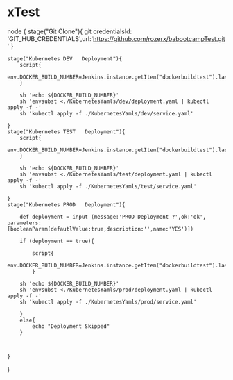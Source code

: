 # xTest
node {
    stage("Git Clone"){
        git credentialsId: 'GIT_HUB_CREDENTIALS',url:'https://github.com/rozerx/babootcampTest.git'
    }
    
    
    stage("Kubernetes DEV   Deployment"){
        script{
            env.DOCKER_BUILD_NUMBER=Jenkins.instance.getItem("dockerbuildtest").lastSuccessfulBuild.number
        }
        
        sh 'echo ${DOCKER_BUILD_NUMBER}'
        sh 'envsubst <./KubernetesYamls/dev/deployment.yaml | kubectl apply -f -'
        sh 'kubectl apply -f ./KubernetesYamls/dev/service.yaml'
        
    }
    stage("Kubernetes TEST   Deployment"){
        script{
            env.DOCKER_BUILD_NUMBER=Jenkins.instance.getItem("dockerbuildtest").lastSuccessfulBuild.number
        }
        
        sh 'echo ${DOCKER_BUILD_NUMBER}'
        sh 'envsubst <./KubernetesYamls/test/deployment.yaml | kubectl apply -f -'
        sh 'kubectl apply -f ./KubernetesYamls/test/service.yaml'
        
    }
    stage("Kubernetes PROD   Deployment"){
        
        def deployment = input (message:'PROD Deployment ?',ok:'ok', parameters:[booleanParam(defautlValue:true,description:'',name:'YES')])
        
        if (deployment == true){
            
            script{
            env.DOCKER_BUILD_NUMBER=Jenkins.instance.getItem("dockerbuildtest").lastSuccessfulBuild.number
            }
        
        sh 'echo ${DOCKER_BUILD_NUMBER}'
        sh 'envsubst <./KubernetesYamls/prod/deployment.yaml | kubectl apply -f -'
        sh 'kubectl apply -f ./KubernetesYamls/prod/service.yaml'
        
        }
        else{
            echo "Deployment Skipped"
        }
        
        
        
    }
}
